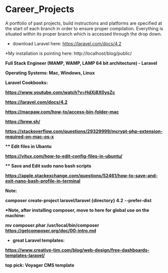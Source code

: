 # Career_Projects
A portfolio of past projects, build instructions and platforms are specified at the start of each branch in order to ensure proper compilation.  Everything is situated within its proper branch which is accessed through the drop down.   

* download Laravel here: https://laravel.com/docs/4.2

*My installation is pointing here: http://localhost/blog/public/

<b>Full Stack Engineer (MAMP, WAMP, LAMP 64 bit architecture) - Laravel<b>

Operating Systems:
Mac, Windows, Linux

Laravel Cookbooks: 

https://www.youtube.com/watch?v=HdXj8X0ysZc

https://laravel.com/docs/4.2

https://macpaw.com/how-to/access-bin-folder-mac

https://brew.sh/

https://stackoverflow.com/questions/29329999/mcrypt-php-extension-required-on-mac-os-x

** Edit files in Ubantu

https://vitux.com/how-to-edit-config-files-in-ubuntu/

** Save and Edit sudo nano bash scripts

https://apple.stackexchange.com/questions/52461/how-to-save-and-exit-nano-bash-profile-in-terminal

Note: 

composer create-project laravel/laravel {directory} 4.2 --prefer-dist

*Note, after installing composer, move to here for global use on the machine: 

mv composer.phar /usr/local/bin/composer
https://getcomposer.org/doc/00-intro.md



* great Laravel templates:

https://www.creative-tim.com/blog/web-design/free-dashboards-templates-laravel/

top pick: Voyager CMS template

